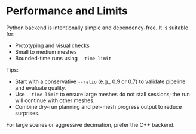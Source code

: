 # Performance and Limits

Python backend is intentionally simple and dependency-free. It is suitable for:
- Prototyping and visual checks
- Small to medium meshes
- Bounded-time runs using `--time-limit`

Tips:
- Start with a conservative `--ratio` (e.g., 0.9 or 0.7) to validate pipeline and evaluate quality.
- Use `--time-limit` to ensure large meshes do not stall sessions; the run will continue with other meshes.
- Combine dry-run planning and per-mesh progress output to reduce surprises.

For large scenes or aggressive decimation, prefer the C++ backend.
